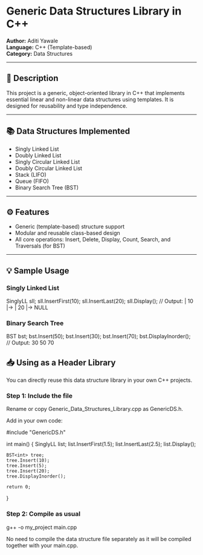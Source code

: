 # Generic Data Structures Library in C++

**Author:** Aditi Yawale  
**Language:** C++ (Template-based)  
**Category:** Data Structures

---

## 📌 Description

This project is a generic, object-oriented library in C++ that implements essential linear and non-linear data structures using templates. It is designed for reusability and type independence.

---

## 📚 Data Structures Implemented

- Singly Linked List
- Doubly Linked List
- Singly Circular Linked List
- Doubly Circular Linked List
- Stack (LIFO)
- Queue (FIFO)
- Binary Search Tree (BST)

---

## ⚙️ Features

- Generic (template-based) structure support
- Modular and reusable class-based design
- All core operations: Insert, Delete, Display, Count, Search, and Traversals (for BST)

---

## 💡 Sample Usage

### Singly Linked List

SinglyLL<int> sll;
sll.InsertFirst(10);
sll.InsertLast(20);
sll.Display(); 
// Output: | 10 |-> | 20 |-> NULL

### Binary Search Tree
BST<int> bst;
bst.Insert(50);
bst.Insert(30);
bst.Insert(70);
bst.DisplayInorder();  
// Output: 30 50 70

## 📥 Using as a Header Library
You can directly reuse this data structure library in your own C++ projects.

### Step 1: Include the file
Rename or copy Generic_Data_Structures_Library.cpp as GenericDS.h.

Add in your own code:

#include "GenericDS.h"

int main() {
    SinglyLL<float> list;
    list.InsertFirst(1.5);
    list.InsertLast(2.5);
    list.Display();

    BST<int> tree;
    tree.Insert(10);
    tree.Insert(5);
    tree.Insert(20);
    tree.DisplayInorder();

    return 0;
}

### Step 2: Compile as usual

g++ -o my_project main.cpp

No need to compile the data structure file separately as it will be compiled together with your main.cpp.
